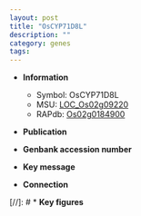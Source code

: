 ```yaml
---
layout: post
title: "OsCYP71D8L"
description: ""
category: genes
tags: 
---
```


* **Information**  
    + Symbol: OsCYP71D8L  
    + MSU: [LOC_Os02g09220](http://rice.uga.edu/cgi-bin/ORF_infopage.cgi?orf=LOC_Os02g09220)  
    + RAPdb: [Os02g0184900](http://rapdb.dna.affrc.go.jp/viewer/gbrowse_details/irgsp1?name=Os02g0184900)  

* **Publication**  

* **Genbank accession number**  

* **Key message**  

* **Connection**  

[//]: # * **Key figures**  


